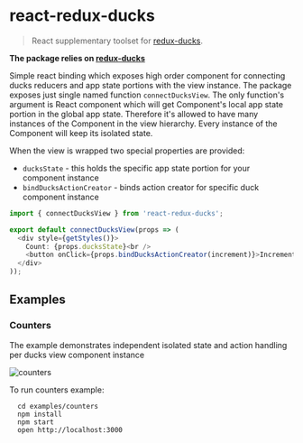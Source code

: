 # react-redux-ducks

> React supplementary toolset for [redux-ducks](https://github.com/salsita/redux-ducks).

**The package relies on [redux-ducks](https://github.com/salsita/redux-ducks)**

Simple react binding which exposes high order component for connecting ducks reducers and app state portions with the view instance. The package exposes just single named function `connectDucksView`. The only function's argument is React component which will get Component's local app state portion in the global app state. Therefore it's allowed to have many instances of the Component in the view hierarchy. Every instance of the Component will keep its isolated state.

When the view is wrapped two special properties are provided:

* `ducksState` - this holds the specific app state portion for your component instance
* `bindDucksActionCreator` - binds action creator for specific duck component instance

```javascript
import { connectDucksView } from 'react-redux-ducks';

export default connectDucksView(props => (
  <div style={getStyles()}>
    Count: {props.ducksState}<br />
    <button onClick={props.bindDucksActionCreator(increment)}>Increment</button>
  </div>
));
```

## Examples

### Counters

The example demonstrates independent isolated state and action handling per ducks view component instance

![counters](https://zippy.gfycat.com/SevereVigilantAfricanporcupine.gif)

To run counters example:

```
  cd examples/counters
  npm install
  npm start
  open http://localhost:3000
```